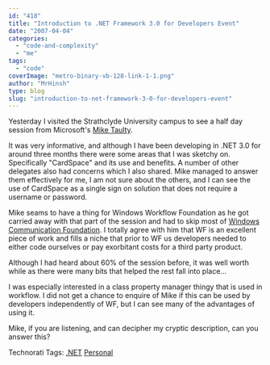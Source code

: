```yaml
---
id: "418"
title: "Introduction to .NET Framework 3.0 for Developers Event"
date: "2007-04-04"
categories: 
  - "code-and-complexity"
  - "me"
tags: 
  - "code"
coverImage: "metro-binary-vb-128-link-1-1.png"
author: "MrHinsh"
type: blog
slug: "introduction-to-net-framework-3-0-for-developers-event"
---
```


Yesterday I visited the Strathclyde University campus to see a half day session from Microsoft's [Mike Taulty](http://mtaulty.com/communityserver/blogs/mike_taultys_blog/default.aspx).

It was very informative, and although I have been developing in .NET 3.0 for around three months there were some areas that I was sketchy on. Specifically "CardSpace" and its use and benefits. A number of other delegates also had concerns which I also shared. Mike managed to answer them effectively for me, I am not sure about the others, and I can see the use of CardSpace as a single sign on solution that does not require a username or password.

Mike seams to have a thing for Windows Workflow Foundation as he got carried away with that part of the session and had to skip most of [Windows Communication Foundation](http://wcf.netfx3.com "Windows Communication Foundation"). I totally agree with him that WF is an excellent piece of work and fills a niche that prior to WF us developers needed to either code ourselves or pay exorbitant costs for a third party product.

Although I had heard about 60% of the session before, it was well worth while as there were many bits that helped the rest fall into place...

I was especially interested in a class property manager thingy that is used in workflow. I did not get a chance to enquire of Mike if this can be used by developers independently of WF, but I can see many of the advantages of using it.

Mike, if you are listening, and can decipher my cryptic description, can you answer this?

Technorati Tags: [.NET](http://technorati.com/tags/.NET) [Personal](http://technorati.com/tags/Personal)



